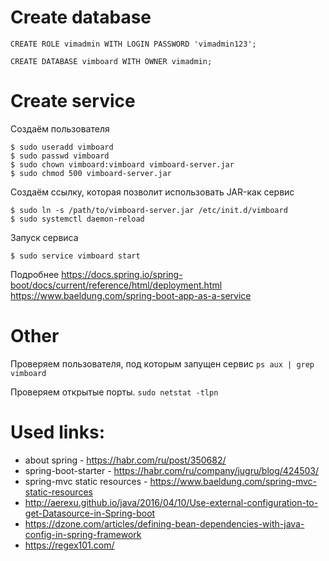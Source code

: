 # Create database

```postgresql
CREATE ROLE vimadmin WITH LOGIN PASSWORD 'vimadmin123';

CREATE DATABASE vimboard WITH OWNER vimadmin;
```

# Create service

Создаём пользователя

```shell script
$ sudo useradd vimboard
$ sudo passwd vimboard
$ sudo chown vimboard:vimboard vimboard-server.jar
$ sudo chmod 500 vimboard-server.jar
```

Создаём ссылку, которая позволит использовать JAR-как сервис

```shell script
$ sudo ln -s /path/to/vimboard-server.jar /etc/init.d/vimboard
$ sudo systemctl daemon-reload
```

Запуск сервиса

```shell script
$ sudo service vimboard start
```

Подробнее
https://docs.spring.io/spring-boot/docs/current/reference/html/deployment.html
https://www.baeldung.com/spring-boot-app-as-a-service

# Other

Проверяем пользователя, под которым запущен сервис
`ps aux | grep vimboard`

Проверяем открытые порты.
`sudo netstat -tlpn`

# Used links:
 - about spring - https://habr.com/ru/post/350682/
 - spring-boot-starter - https://habr.com/ru/company/jugru/blog/424503/
 - spring-mvc static resources - https://www.baeldung.com/spring-mvc-static-resources
 - http://aerexu.github.io/java/2016/04/10/Use-external-configuration-to-get-Datasource-in-Spring-boot
 - https://dzone.com/articles/defining-bean-dependencies-with-java-config-in-spring-framework
 - https://regex101.com/ 
